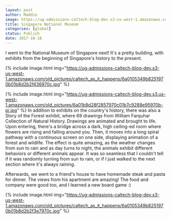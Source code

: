 ```yaml
---
layout: post
author: Maddie
image: https://ug-admissions-caltech-blog-dev.s3-us-west-1.amazonaws.com/old_pictures/caltech_as_it_happens/6a0105349b8251970b01bb09cbadf0970d.jpg
title: Singapore National Museum
categories: [global]
status: Publish
date: 2017-10-18
---
```


I went to the National Museum of Singapore next! It's a pretty building, with exhibits from the beginning of Singapore's history to the present.


{% include image.html img="https://ug-admissions-caltech-blog-dev.s3-us-west-1.amazonaws.com/old_pictures/caltech_as_it_happens/6a0105349b8251970b01b8d2b2f436970c.jpg" %}

{% include image.html img="https://ug-admissions-caltech-blog-dev.s3.us-west-1.amazonaws.com/old_pictures/6a01b8d28f2857970c01b7c9288e95970b-pi.jpg" %}
In addition to exhibits on the country's history, there was also a Story of the Forest exhibit, where 69 drawings from William Farquhar Collection of Natural History. Drawings are animated and brought to life. Upon entering, there's a bridge across a dark, high ceiling-ed room where flowers are rising and falling around you. Then, it moves into a long spiral pathway with a continuous screen on one side, displaying animation of a forest and wildlife. The effect is quite amazing, as the weather changes from sun to rain and as day turns to night, the animals exhibit different behaviors or different animals appear. It was so seamless that I couldn't tell if it was randomly turning from sun to rain, or if I just walked to the next section where it's always raining.

Afterwards, we went to a friend's house to have homemade steak and pasta for dinner. The views from his apartment are amazing! The food and company were good too, and I learned a new board game :)


{% include image.html img="https://ug-admissions-caltech-blog-dev.s3-us-west-1.amazonaws.com/old_pictures/caltech_as_it_happens/6a0105349b8251970b01b8d2b2f3e7970c.jpg" %}

